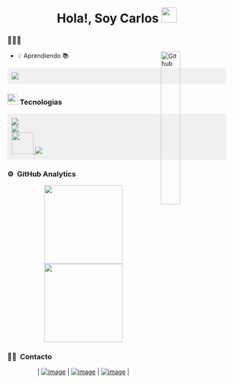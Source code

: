 <h1 align="center">Hola!, Soy Carlos <img src=
"https://media.giphy.com/media/hvRJCLFzcasrR4ia7z/giphy.gif" width="35"></h1>

### 👨🏻‍💻 


<img width="30%" align="right" alt="Github" src="https://media.giphy.com/media/v1.Y2lkPTc5MGI3NjExbmxiMjd3djN2MnU2MG12ZmM0c2h6NDcyYnNjaTZlejFxZGp4Z3NqaCZlcD12MV9pbnRlcm5hbF9naWZfYnlfaWQmY3Q9Zw/qgQUggAC3Pfv687qPC/giphy.gif" />

- 💡 Aprendiendo 📚
<div style="background-color: #f0f0f0; padding: 10px; border-radius: 5px;">
    <a href="#">
      <img src="https://simpleskill.icons.workers.dev/svg?i=docker,mongodb,postgresql,laravel,livewire,digitalocean&perline=14" />
    </a>
</div>



### <img src="https://media2.giphy.com/media/QssGEmpkyEOhBCb7e1/giphy.gif?cid=ecf05e47a0n3gi1bfqntqmob8g9aid1oyj2wr3ds3mg700bl&rid=giphy.gif" width ="25"><b> Tecnologias</b>


<div style="background-color: #f0f0f0; padding: 10px; border-radius: 5px;">
    <a href="https://skillicons.dev">
        <img src="https://simpleskill.icons.workers.dev/svg?i=html5,css3,bootstrap,javascript,php,csharp&perline=14" /> <br>
    </a>
    <a href="https://skillicons.dev">
        <img src="https://simpleskill.icons.workers.dev/svg?i=mysql,microsoftsqlserver&perline=14" /> <br>
    </a>
    <a href="https://skillicons.dev">
        <img src="https://www.spec-india.com/wp-content/uploads/2023/05/winforms-logo.png" width="50"/>
        <img src="https://simpleskill.icons.workers.dev/svg?i=git,github,visualstudiocode,visualstudio,npm,composer&perline=14" /> <br>
    </a>
</div>
  


### ⚙️ &nbsp;GitHub Analytics

<p align="center">
<a href="https://github.com/Carlos-MKR">
  <img height="180em" src="https://github-readme-stats-eight-theta.vercel.app/api?username=Carlos-MKR&show_icons=true&theme=algolia&include_all_commits=true&count_private=true"/>
  <img height="180em" src="https://github-readme-stats-eight-theta.vercel.app/api/top-langs/?username=Carlos-MKR&layout=compact&langs_count=8&theme=algolia"/>
</a>
</p>

### 🤝🏻 &nbsp;Contacto

<div align="center">
  
| [![image](https://img.shields.io/badge/LinkedIn-0077B5?style=for-the-badge&logo=linkedin&logoColor=white)](https://www.linkedin.com/in/carlos-saavedra-dev/) | [![image](https://img.shields.io/badge/Instagram-E4405F?style=for-the-badge&logo=instagram&logoColor=white)](https://www.instagram.com/mankar.cs/) | [![image](https://img.shields.io/badge/Gmail-D14836?style=for-the-badge&logo=gmail&logoColor=white)](mailto:produtor.saavedracarlos0066@gmail.com) |
  
</div>

